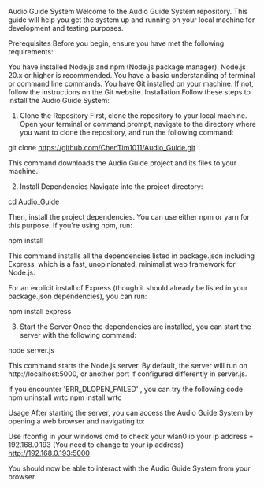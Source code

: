 Audio Guide System
Welcome to the Audio Guide System repository. This guide will help you get the system up and running on your local machine for development and testing purposes.

Prerequisites
Before you begin, ensure you have met the following requirements:

You have installed Node.js and npm (Node.js package manager). Node.js 20.x or higher is recommended.
You have a basic understanding of terminal or command line commands.
You have Git installed on your machine. If not, follow the instructions on the Git website.
Installation
Follow these steps to install the Audio Guide System:

1. Clone the Repository
First, clone the repository to your local machine. Open your terminal or command prompt, navigate to the directory where you want to clone the repository, and run the following command:


git clone https://github.com/ChenTim1011/Audio_Guide.git

This command downloads the Audio Guide project and its files to your machine.

2. Install Dependencies
Navigate into the project directory:


cd Audio_Guide

Then, install the project dependencies. You can use either npm or yarn for this purpose. If you're using npm, run:


npm install

This command installs all the dependencies listed in package.json including Express, which is a fast, unopinionated, minimalist web framework for Node.js.

For an explicit install of Express (though it should already be listed in your package.json dependencies), you can run:


npm install express

3. Start the Server
Once the dependencies are installed, you can start the server with the following command:


node server.js

This command starts the Node.js server. By default, the server will run on http://localhost:5000, or another port if configured differently in server.js.


If you encounter 'ERR_DLOPEN_FAILED' , you can try the following code
npm uninstall wrtc
npm install wrtc



Usage
After starting the server, you can access the Audio Guide System by opening a web browser and navigating to:

Use ifconfig in your windows cmd to check your wlan0 ip
your ip address = 192.168.0.193 (You need to change to your ip address)
http://192.168.0.193:5000

You should now be able to interact with the Audio Guide System from your browser.
